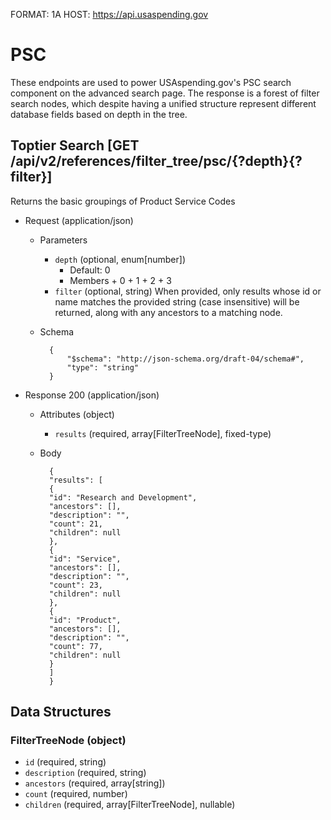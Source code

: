 FORMAT: 1A
HOST: https://api.usaspending.gov

# PSC

These endpoints are used to power USAspending.gov's PSC search component on the advanced search page.
The response is a forest of filter search nodes, which despite having a unified structure represent different
database fields based on depth in the tree.

## Toptier Search [GET /api/v2/references/filter_tree/psc/{?depth}{?filter}]

Returns the basic groupings of Product Service Codes
+ Request (application/json)
    + Parameters
        + `depth` (optional, enum[number]) 
            + Default: 0        
            + Members
                    + 0
                    + 1
                    + 2
                    + 3
        + `filter` (optional, string) 
        When provided, only results whose id or name matches the provided string (case insensitive) will be returned, along with any ancestors to a matching node. 
    
    + Schema
    
            {
                "$schema": "http://json-schema.org/draft-04/schema#",
                "type": "string"
            }

+ Response 200 (application/json)
    + Attributes (object)
        + `results` (required, array[FilterTreeNode], fixed-type)
    + Body
    
            {
            "results": [
            {
            "id": "Research and Development",
            "ancestors": [],
            "description": "",
            "count": 21,
            "children": null
            },
            {
            "id": "Service",
            "ancestors": [],
            "description": "",
            "count": 23,
            "children": null
            },
            {
            "id": "Product",
            "ancestors": [],
            "description": "",
            "count": 77,
            "children": null
            }
            ]
            }
       
## Data Structures

### FilterTreeNode (object)

+ `id` (required, string)
+ `description` (required, string)
+ `ancestors` (required, array[string])
+ `count` (required, number)
+ `children` (required, array[FilterTreeNode], nullable)